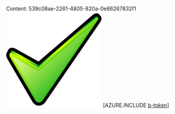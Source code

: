 Content: 539c08ae-2261-4805-820a-0e66267832f1![image](7ece150c-4817-4086-9e8a-f51dc67ac74c.png)
[AZURE.INCLUDE [b-token](54c158f3-569c-4be6-ad66-f1ab95614c3c.md)]
